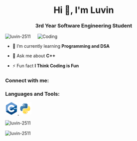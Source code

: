 
<h1 align="center">Hi 👋, I'm Luvin</h1>
<h3 align="center">3rd Year Software Engineering Student</h3>
<img align="right" alt="Coding" width="400" src="https://i.pinimg.com/originals/5e/a0/5e/5ea05e1da9ff3d8bbc6cfd5651d0330a.gif">


<p align="left"> <img src="https://komarev.com/ghpvc/?username=luvin-2511&label=Profile%20views&color=0e75b6&style=flat" alt="luvin-2511" /> </p>

- 🌱 I’m currently learning **Programming and DSA**

- 💬 Ask me about **C++**

- ⚡ Fun fact **I Think Coding is Fun**

<h3 align="left">Connect with me:</h3>
<p align="left">
</p>

<h3 align="left">Languages and Tools:</h3>
<p align="left"> <a href="https://www.w3schools.com/cpp/" target="_blank" rel="noreferrer"> <img src="https://raw.githubusercontent.com/devicons/devicon/master/icons/cplusplus/cplusplus-original.svg" alt="cplusplus" width="40" height="40"/> </a> <a href="https://www.python.org" target="_blank" rel="noreferrer"> <img src="https://raw.githubusercontent.com/devicons/devicon/master/icons/python/python-original.svg" alt="python" width="40" height="40"/> </a> </p>

<p><img align="center" src="https://github-readme-stats.vercel.app/api/top-langs?username=luvin-2511&show_icons=true&locale=en&layout=compact" alt="luvin-2511" /></p>

<p><img align="center" src="https://github-readme-streak-stats.herokuapp.com/?user=luvin-2511&" alt="luvin-2511" /></p>
